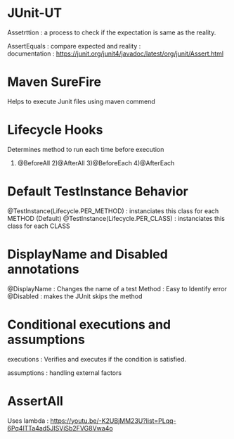 # JUnit-UT
Assetrttion : a process to check if the expectation is same as the reality.

AssertEquals : compare expected and reality :  
  documentation : https://junit.org/junit4/javadoc/latest/org/junit/Assert.html
  
# Maven SureFire
Helps to execute Junit files using maven commend

# Lifecycle Hooks
Determines method to run each time before execution
1) @BeforeAll 2)@AfterAll 3)@BeforeEach 4)@AfterEach

# Default TestInstance Behavior
@TestInstance(Lifecycle.PER_METHOD) : instanciates this class for each METHOD (Default)
@TestInstance(Lifecycle.PER_CLASS) : instanciates this class for each CLASS 

# DisplayName and Disabled annotations 
@DisplayName : Changes the name of a test Method : Easy to Identify error
@Disabled : makes the JUnit skips the method 

# Conditional executions and assumptions
executions : Verifies and executes if the condition is satisfied.

assumptions : handling external factors

# AssertAll 
Uses lambda : https://youtu.be/-K2UBjMM23U?list=PLqq-6Pq4lTTa4ad5JISViSb2FVG8Vwa4o

